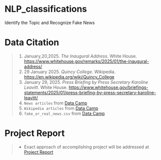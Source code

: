 # NLP_classifications
Identify the Topic and Recognize Fake News
# Data Citation
> 1. January,20,2025. *The Inaugural Address*. White House. https://www.whitehouse.gov/remarks/2025/01/the-inaugural-address/
> 2. 29 January 2025. *Quincy College*. Wikipedia. https://en.wikipedia.org/wiki/Quincy_College
> 3. January 29, 2025. *Press Briefing by Press Secretary Karoline Leavitt*. White House. https://www.whitehouse.gov/briefings-statements/2025/01/press-briefing-by-press-secretary-karoline-leavitt/
> 4. `News articles` from [Data Camp](https://app.datacamp.com/)
> 5. `Wikipedia articles` from [Data Camp](https://app.datacamp.com/)
> 6. `fake_or_real_news.csv` from [Data Camp](https://app.datacamp.com/)

# Project Report
>- Exact approach of accomplishing project will be addressed at [Project Report](Project_Report.md)

